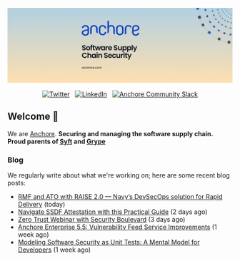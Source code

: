 <p align="center">
  <a href="https://anchore.com" target="_blank"><img src="https://raw.githubusercontent.com/anchore/.github/main/.github/banner.jpg"></a>
</p>
<p align="center">
  &nbsp;<a href="https://twitter.com/anchore" target="_blank"><img alt="Twitter" src="https://img.shields.io/badge/Twitter-303030?style=for-the-badge&logo=x&logoColor=%23ffffff"></a>&nbsp;
  &nbsp;<a href="https://www.linkedin.com/company/anchore" target="_blank"><img alt="LinkedIn" src="https://img.shields.io/badge/LinkedIn-1667be?style=for-the-badge&logo=linkedin&logoColor=%23ffffff"></a>&nbsp;
  &nbsp;<a href="https://anchore.com/slack" target="_blank"><img alt="Anchore Community Slack" src="https://img.shields.io/badge/Slack-4A154B?style=for-the-badge&logo=slack&logoColor=white"></a>&nbsp;
</p>

## Welcome 👋

We are [Anchore](https://anchore.com/).
**Securing and managing the software supply chain. Proud parents of [Syft](https://github.com/anchore/syft) and [Grype](https://gitub.com/anchore/grype)**

### Blog 

We regularly write about what we're working on; here are some recent blog posts:


- [RMF and ATO with RAISE 2.0 — Navy’s DevSecOps solution for Rapid Delivery](https://anchore.com/blog/raise-2-overview/) (today)
- [Navigate SSDF Attestation with this Practical Guide](https://anchore.com/blog/navigate-ssdf-attestation-with-this-practical-guide/) (2 days ago)
- [Zero Trust Webinar with Security Boulevard](https://anchore.com/events/zero-trust-webinar-with-security-boulevard/) (3 days ago)
- [Anchore Enterprise 5.5: Vulnerability Feed Service Improvements](https://anchore.com/blog/enterprise-5-5-release-vulnerability-feed-improvements/) (1 week ago)
- [Modeling Software Security as Unit Tests: A Mental Model for Developers](https://anchore.com/blog/modeling-software-security-as-unit-tests-a-mental-model-for-developers/) (1 week ago)
